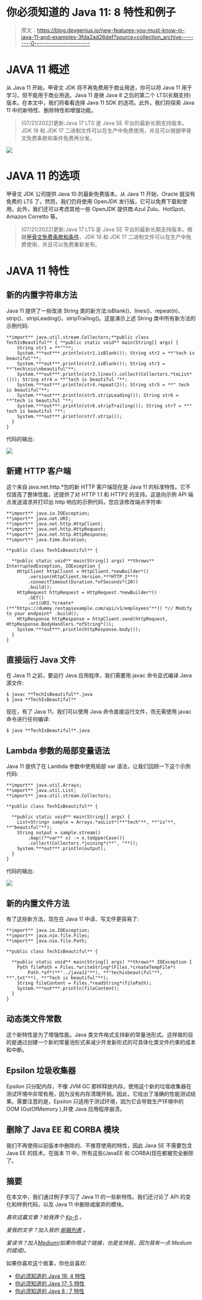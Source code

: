 # 你必须知道的 Java 11: 8 特性和例子

> 原文：<https://blog.devgenius.io/new-features-you-must-know-in-java-11-and-examples-3fda2ad26def?source=collection_archive---------0----------------------->

# JAVA 11 概述

从 Java 11 开始，甲骨文 JDK 将不再免费用于商业用途，你可以将 Java 11 用于学习，但不能用于商业用途。Java 11 是继 Java 8 之后的第二个 LTS(长期支持)版本。在本文中，我们将看看选择 Java 11 SDK 的选项。此外，我们将探索 Java 11 中的新特性、删除特性和增强功能。

> (07/21/2022)更新:Java 17 LTS 是 Java SE 平台的最新长期支持版本。JDK 18 和 JDK 17 二进制文件可以在生产中免费使用，并且可以根据甲骨文免费条款和条件免费再分发。

![](img/dff11e6fdc44cea4f55b9a0413b5fb85.png)

# JAVA 11 的选项

甲骨文 JDK 公司提供 Java 10 的最新免费版本。从 Java 11 开始，Oracle 就没有免费的 LTS 了。然而，我们仍将使用 OpenJDK 发行版，它可以免费下载和使用。此外，我们还可以考虑其他一些 OpenJDK 提供商:Azul Zulu、HotSpot、Amazon Corretto 等。

> (07/21/2022)更新:Java 17 LTS 是 Java SE 平台的最新长期支持版本。根据[甲骨文免费条款和条件](https://java.com/freeuselicense)，JDK 18 和 JDK 17 二进制文件可以在生产中免费使用，并且可以免费重新发布。

# JAVA 11 特性

## 新的内置字符串方法

Java 11 提供了一些改进 String 类的新方法:isBlank()、lines()、repeat(n)、strip()、stripLeading()、stripTrailing()。这是演示上述 String 类中所有新方法的示例代码:

```
**import** java.util.stream.Collectors;**public class TechIsBeautiful** { **public static void** main(String[] args) {
    String str1 = **""**;
    System.***out***.println(str1.isBlank()); String str2 = **"tech is beautiful"**;
    System.***out***.println(str2.isBlank()); String str3 = **"tech\nis\nbeautiful"**;
    System.***out***.println(str3.lines().collect(Collectors.*toList*())); String str4 = **"tech is beautiful "**;
    System.***out***.println(str4.repeat(2)); String str5 = **" tech is beautiful"**;
    System.***out***.println(str5.stripLeading()); String str6 = **"tech is beautiful "**;
    System.***out***.println(str6.stripTrailing()); String str7 = **" tech is beautiful "**;
    System.***out***.println(str7.strip());
  }
}
```

代码的输出:

![](img/a03d5e54b0701cb441ab9c19c59fecfa.png)

## 新建 HTTP 客户端

这个来自 java.net.http.*包的新 HTTP 客户端现在是 Java 11 的标准特性。它不仅提高了整体性能，还提供了对 HTTP 1.1 和 HTTP2 的支持。这是向示例 API 端点发送请求并打印出 http 响应的示例代码，您应该修改端点字符串:

```
**import** java.io.IOException;
**import** java.net.URI;
**import** java.net.http.HttpClient;
**import** java.net.http.HttpRequest;
**import** java.net.http.HttpResponse;
**import** java.time.Duration;

**public class TechIsBeautiful** {

  **public static void** main(String[] args) **throws** InterruptedException, IOException {
    HttpClient httpClient = HttpClient.*newBuilder*()
        .version(HttpClient.Version.***HTTP_2***)
        .connectTimeout(Duration.*ofSeconds*(20))
        .build();
    HttpRequest httpRequest = HttpRequest.*newBuilder*()
        .GET()
        .uri(URI.*create*(**"https://dummy.restapiexample.com/api/v1/employees"**)) *// Modify to your endpoint* .build();
    HttpResponse httpResponse = httpClient.send(httpRequest, HttpResponse.BodyHandlers.*ofString*());
    System.***out***.println(httpResponse.body());
  }
}
```

## 直接运行 Java 文件

在 Java 11 之前，要运行 Java 应用程序，我们需要用 javac 命令显式编译 Java 源文件:

```
$ javac **TechIsBeautiful**.java
$ java **TechIsBeautiful**
```

现在，有了 Java 11，我们可以使用 Java 命令直接运行文件，而无需使用 javac 命令进行任何编译:

```
$ java **TechIsBeautiful**.java
```

## Lambda 参数的局部变量语法

Java 11 提供了在 Lambda 参数中使用局部 var 语法，让我们回顾一下这个示例代码:

```
**import** java.util.Arrays;
**import** java.util.List;
**import** java.util.stream.Collectors;

**public class TechIsBeautiful** {

  **public static void** main(String[] args) {
    List<String> sample = Arrays.*asList*(**"tech"**, **"is"**, **"beautiful"**);
    String output = sample.stream()
        .map((**var** x) -> x.toUpperCase())
        .collect(Collectors.*joining*(**", "**));
    System.***out***.println(output);
  }
}
```

代码的输出:

![](img/2ebfdd7c5993232bf8a9e00a60b3add8.png)

## 新的内置文件方法

有了这些新方法，现在在 Java 11 中读、写文件更容易了:

```
**import** java.io.IOException;
**import** java.nio.file.Files;
**import** java.nio.file.Path;

**public class TechIsBeautiful** {

  **public static void** main(String[] args) **throws** IOException {
    Path filePath = Files.*writeString*(Files.*createTempFile*(
        Path.*of*(**"../java11"**), **"techisbeautiful"**, **".txt"**), **"Tech is beautiful"**);
    String fileContent = Files.*readString*(filePath);
    System.***out***.println(fileContent);
  }
}
```

## 动态类文件常数

这个新特性是为了增强性能。Java 类文件格式支持新的常量池形式。这样做的目的是通过创建一个新的常量池形式来减少开发新形式的可具体化类文件约束的成本和中断。

## Epsilon 垃圾收集器

Epsilon 只分配内存，不像 JVM GC 那样释放内存。使用这个新的垃圾收集器在测试环境中非常有用，因为没有内存清理开销。因此，它给出了准确的性能测试结果。需要注意的是，Epsilon 只适用于测试环境，因为它会导致生产环境中的 OOM (OutOfMemory ),并使 Java 应用程序崩溃。

## 删除了 Java EE 和 CORBA 模块

我们不再使用以前版本中删除的、不推荐使用的特性，因此 Java SE 不需要包含 Java EE 的技术。在版本 11 中，所有这些(JavaEE 和 CORBA)现在都被完全删除了。

## 摘要

在本文中，我们通过例子学习了 Java 11 的一些新特性。我们还讨论了 API 的变化和样例代码，以及 Java 11 中删除或废弃的模块。

*喜欢这篇文章？给我弄个* [*Ko-fi*](https://ko-fi.com/techisbeautiful) *。*

*爱我的文字？加入我的* [*邮箱列表*](https://medium.com/subscribe/@techisbeautiful) *。*

*爱读书？加入*[*Medium*](https://medium.com/@techisbeautiful/membership)*(如果你用这个链接，也是支持我，因为我有一点 Medium 的提成)。*

如果你喜欢这个故事，你也会喜欢:

*   [你必须知道的 Java 18: 4 特性](/java-18-top-4-features-you-must-know-1f36ee23e2ab)
*   [你必须知道的 Java 17: 5 特性](https://medium.com/@techisbeautiful/java-17-top-5-features-you-must-know-bbed2afaea3d)
*   [你必须知道的 Java 8 : 7 特性](/java-8-seven-features-you-must-know-and-examples-1c3964ae7fe8)